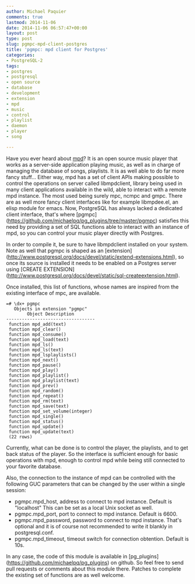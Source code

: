 ```yaml
---
author: Michael Paquier
comments: true
lastmod: 2014-11-06
date: 2014-11-06 06:57:47+00:00
layout: post
type: post
slug: pgmpc-mpd-client-postgres
title: 'pgmpc: mpd client for Postgres'
categories:
- PostgreSQL-2
tags:
- postgres
- postgresql
- open source
- database
- development
- extension
- mpd
- music
- control
- playlist
- daemon
- player
- song

---
```


Have you ever heard about [mpd](http://www.musicpd.org/)? It is an open
source music player that works as a server-side application playing
music, as well as in charge of managing the database of songs, playlists.
It is as well able to do far more fancy stuff... Either way, mpd has a set
of client APIs making possible to control the operations on server called
libmpdclient, library being used in many client applications available
in the wild, able to interact with a remote mpd instance. The most used
being surely mpc, ncmpc and gmpc. There are as well more fancy client
interfaces like for example libmpdee.el, an elisp module for emacs.
Now, PostgreSQL has always lacked a dedicated client interface, that's
where [pgmpc]
(https://github.com/michaelpq/pg_plugins/tree/master/pgmpc) satisfies
this need by providing a set of SQL functions able to interact with an
instance of mpd, so you can control your music player directly with
Postgres.

In order to compile it, be sure to have libmpdclient installed on your
system. Note as well that pgmpc is shaped as an [extension]
(http://www.postgresql.org/docs/devel/static/extend-extensions.html), so
once its source is installed it needs to be enabled on a Postgres server
using [CREATE EXTENSION]
(http://www.postgresql.org/docs/devel/static/sql-createextension.html).

Once installed, this list of functions, whose names are inspired from
the existing interface of mpc, are available.

    =# \dx+ pgmpc
       Objects in extension "pgmpc"
            Object Description
    ----------------------------------
     function mpd_add(text)
     function mpd_clear()
     function mpd_consume()
     function mpd_load(text)
     function mpd_ls()
     function mpd_ls(text)
     function mpd_lsplaylists()
     function mpd_next()
     function mpd_pause()
     function mpd_play()
     function mpd_playlist()
     function mpd_playlist(text)
     function mpd_prev()
     function mpd_random()
     function mpd_repeat()
     function mpd_rm(text)
     function mpd_save(text)
     function mpd_set_volume(integer)
     function mpd_single()
     function mpd_status()
     function mpd_update()
     function mpd_update(text)
     (22 rows)

Currently, what can be done is to control the player, the playlists, and
to get back status of the player. So the interface is sufficient enough
for basic operations with mpd, enough to control mpd while being still
connected to your favorite database.

Also, the connection to the instance of mpd can be controlled with the
following GUC parameters that can be changed by the user within a single
session:

  * pgmpc.mpd_host, address to connect to mpd instance. Default is "localhost"
  This can be set as a local Unix socket as well.
  * pgmpc.mpd_port, port to connect to mpd instance. Default is 6600.
  * pgmpc.mpd_password, password to connect to mpd instance. That's optional
  and it is of course not recommended to write it blankly in postgresql.conf.
  * pgmpc.mpd_timeout, timeout switch for connection obtention. Default is
  10s.

In any case, the code of this module is available in [pg_plugins]
(https://github.com/michaelpq/pg_plugins) on github. So feel free to
send pull requests or comments about this module there. Patches to
complete the existing set of functions are as well welcome.
